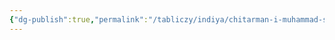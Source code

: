 ```yaml
---
{"dg-publish":true,"permalink":"/tabliczy/indiya/chitarman-i-muhammad-shah-v-soprovozhdenii-chetyreh-pridvornyh-kurit-kalyan-hukka/","dgPassFrontmatter":true}
---
```



